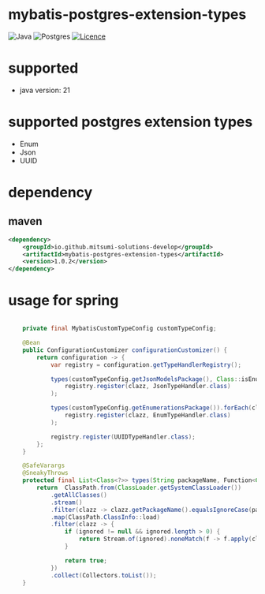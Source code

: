 # mybatis-postgres-extension-types
![Java](https://img.shields.io/badge/java-%23ED8B00.svg?style=for-the-badge&logo=openjdk&logoColor=white) ![Postgres](https://img.shields.io/badge/postgres-%23316192.svg?style=for-the-badge&logo=postgresql&logoColor=white) [![Licence](https://img.shields.io/github/license/Ileriayo/markdown-badges?style=for-the-badge)](./LICENSE)

# supported

- java version: 21

# supported postgres extension types

- Enum
- Json
- UUID

# dependency

## maven

```xml
<dependency>
    <groupId>io.github.mitsumi-solutions-develop</groupId>
    <artifactId>mybatis-postgres-extension-types</artifactId>
    <version>1.0.2</version>
</dependency>
```

# usage for spring

```java

    private final MybatisCustomTypeConfig customTypeConfig;

    @Bean
    public ConfigurationCustomizer configurationCustomizer() {
        return configuration -> {
            var registry = configuration.getTypeHandlerRegistry();

            types(customTypeConfig.getJsonModelsPackage(), Class::isEnum).forEach(clazz ->
                registry.register(clazz, JsonTypeHandler.class)
            );

            types(customTypeConfig.getEnumerationsPackage()).forEach(clazz ->
                registry.register(clazz, EnumTypeHandler.class)
            );

            registry.register(UUIDTypeHandler.class);
        };
    }

    @SafeVarargs
    @SneakyThrows
    protected final List<Class<?>> types(String packageName, Function<Class<?>, Boolean>... ignored) {
        return  ClassPath.from(ClassLoader.getSystemClassLoader())
            .getAllClasses()
            .stream()
            .filter(clazz -> clazz.getPackageName().equalsIgnoreCase(packageName))
            .map(ClassPath.ClassInfo::load)
            .filter(clazz -> {
                if (ignored != null && ignored.length > 0) {
                    return Stream.of(ignored).noneMatch(f -> f.apply(clazz));
                }

                return true;
            })
            .collect(Collectors.toList());
    }

```
